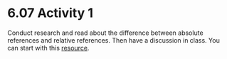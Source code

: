 # 6.07 Activity 1

Conduct research and read about the difference between absolute references and relative references. Then have a discussion in class. You can start with this [resource](https://www.trainingconnection.com/excel/lessons/absolute-relative-references.php).
